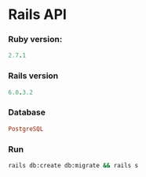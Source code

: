 # Rails API

### Ruby version:
```ruby
2.7.1
```

### Rails version
```ruby
6.0.3.2
```

### Database
```ruby
PostgreSQL
```

### Run
```bash
rails db:create db:migrate && rails s
```
